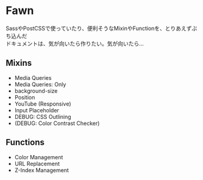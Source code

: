 # Fawn

SassやPostCSSで使っていたり、便利そうなMixinやFunctionを、とりあえずぶち込んだ  
ドキュメントは、気が向いたら作りたい。気が向いたら...

## Mixins

- Media Queries
- Media Queries: Only
- background-size
- Position
- YouTube (Responsive)
- Input Placeholder
- DEBUG: CSS Outlining
- (DEBUG: Color Contrast Checker) 

## Functions

- Color Management
- URL Replacement
- Z-Index Management